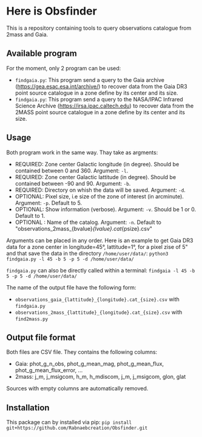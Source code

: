 # Here is Obsfinder
This is a repository containing tools to query observations catalogue from 2mass and Gaia.

## Available program
For the moment, only 2 program can be used:
- ```findgaia.py```: This program send a query to the Gaia archive (https://gea.esac.esa.int/archive/) to recover data from the Gaia DR3 point source catalogue in a zone define by its center and its size.
- ```findgaia.py```: This program send a query to the NASA/IPAC Infrared Science Archive (https://irsa.ipac.caltech.edu) to recover data from the 2MASS point source catalogue in a zone define by its center and its size.

## Usage
Both program work in the same way. Thay take as argments:
- REQUIRED: Zone center Galactic longitude (in degree). Should be contained between 0 and 360. Argument: ```-l```.
- REQUIRED: Zone center Galactic lattitude (in degree). Should be contained between -90 and 90. Argument: ```-b```.
- REQUIRED: Directory on whish the data will be saved. Argument: ```-d```.
- OPTIONAL: Pixel size, i.e size of the zone of interest (in arcminute). Argument: ```-p```. Default to 5.
- OPTIONAL: Show information (verbose). Argument: ```-v```. Should be 1 or 0. Default to 1.
- OPTIONAL : Name of the catalog. Argument: ```-n```. Default to "observations_2mass_{bvalue}_{lvalue}.cat_{psize}.csv"

Arguments can be placed in any order. Here is an example to get Gaia DR3 data for a zone center in longitude=45°, lattitude=1°, for a pixel zise of 5" and that save the data in the directory ```/home/user/data/```:
```python3 findgaia.py -l 45 -b 5 -p 5 -d /home/user/data/```

```findgaia.py``` can also be directly called within a terminal:
```findgaia -l 45 -b 5 -p 5 -d /home/user/data/```

The name of the output file have the following form:
- ```observations_gaia_{lattitude}_{longitude}.cat_{size}.csv``` with ```findgaia.py```
- ```observations_2mass_{lattitude}_{longitude}.cat_{size}.csv``` with ```find2mass.py```

## Output file format
Both files are CSV file. They contains the following columns:
- Gaia: phot_g_n_obs, phot_g_mean_mag, phot_g_mean_flux, phot_g_mean_flux_error, ...
- 2mass: j_m, j_msigcom, h_m, h_mdiscom, j_m, j_msigcom, glon, glat
 
 Sources with empty columns are automatically removed.

## Installation
This package can by installed via pip:
```pip install git+https://github.com/Rabnaebcreation/Obsfinder.git```
